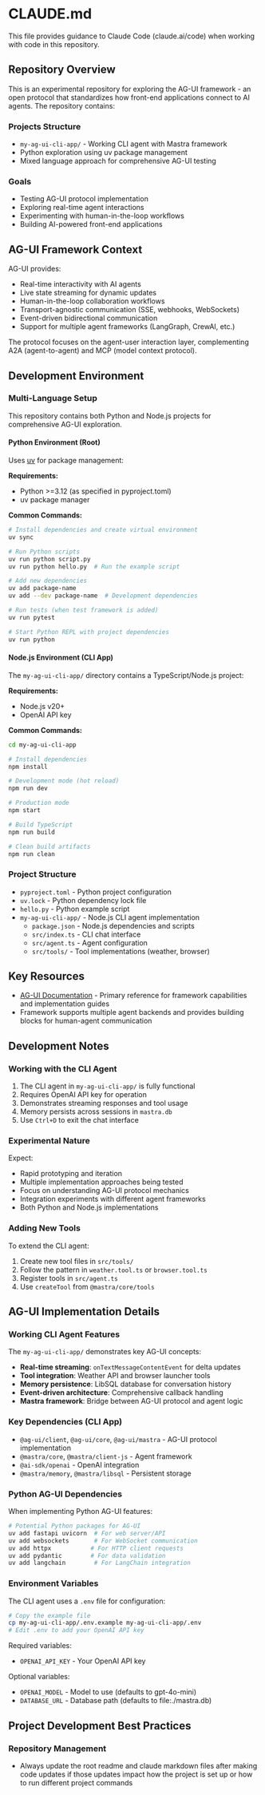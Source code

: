 # CLAUDE.md

This file provides guidance to Claude Code (claude.ai/code) when working with code in this repository.

## Repository Overview

This is an experimental repository for exploring the AG-UI framework - an open protocol that standardizes how front-end applications connect to AI agents. The repository contains:

### Projects Structure
- `my-ag-ui-cli-app/` - Working CLI agent with Mastra framework
- Python exploration using uv package management
- Mixed language approach for comprehensive AG-UI testing

### Goals
- Testing AG-UI protocol implementation
- Exploring real-time agent interactions  
- Experimenting with human-in-the-loop workflows
- Building AI-powered front-end applications

## AG-UI Framework Context

AG-UI provides:
- Real-time interactivity with AI agents
- Live state streaming for dynamic updates
- Human-in-the-loop collaboration workflows
- Transport-agnostic communication (SSE, webhooks, WebSockets)
- Event-driven bidirectional communication
- Support for multiple agent frameworks (LangGraph, CrewAI, etc.)

The protocol focuses on the agent-user interaction layer, complementing A2A (agent-to-agent) and MCP (model context protocol).

## Development Environment

### Multi-Language Setup

This repository contains both Python and Node.js projects for comprehensive AG-UI exploration.

#### Python Environment (Root)
Uses [uv](https://docs.astral.sh/uv/) for package management:

**Requirements:**
- Python >=3.12 (as specified in pyproject.toml)
- uv package manager

**Common Commands:**
```bash
# Install dependencies and create virtual environment
uv sync

# Run Python scripts
uv run python script.py
uv run python hello.py  # Run the example script

# Add new dependencies
uv add package-name
uv add --dev package-name  # Development dependencies

# Run tests (when test framework is added)
uv run pytest

# Start Python REPL with project dependencies
uv run python
```

#### Node.js Environment (CLI App)
The `my-ag-ui-cli-app/` directory contains a TypeScript/Node.js project:

**Requirements:**
- Node.js v20+
- OpenAI API key

**Common Commands:**
```bash
cd my-ag-ui-cli-app

# Install dependencies
npm install

# Development mode (hot reload)
npm run dev

# Production mode
npm start

# Build TypeScript
npm run build

# Clean build artifacts
npm run clean
```

### Project Structure
- `pyproject.toml` - Python project configuration
- `uv.lock` - Python dependency lock file
- `hello.py` - Python example script
- `my-ag-ui-cli-app/` - Node.js CLI agent implementation
  - `package.json` - Node.js dependencies and scripts
  - `src/index.ts` - CLI chat interface
  - `src/agent.ts` - Agent configuration
  - `src/tools/` - Tool implementations (weather, browser)

## Key Resources

- [AG-UI Documentation](http://docs.ag-ui.com/introduction) - Primary reference for framework capabilities and implementation guides
- Framework supports multiple agent backends and provides building blocks for human-agent communication

## Development Notes

### Working with the CLI Agent
1. The CLI agent in `my-ag-ui-cli-app/` is fully functional
2. Requires OpenAI API key for operation
3. Demonstrates streaming responses and tool usage
4. Memory persists across sessions in `mastra.db`
5. Use `Ctrl+D` to exit the chat interface

### Experimental Nature
Expect:
- Rapid prototyping and iteration
- Multiple implementation approaches being tested
- Focus on understanding AG-UI protocol mechanics
- Integration experiments with different agent frameworks
- Both Python and Node.js implementations

### Adding New Tools
To extend the CLI agent:
1. Create new tool files in `src/tools/`
2. Follow the pattern in `weather.tool.ts` or `browser.tool.ts`
3. Register tools in `src/agent.ts`
4. Use `createTool` from `@mastra/core/tools`

## AG-UI Implementation Details

### Working CLI Agent Features
The `my-ag-ui-cli-app/` demonstrates key AG-UI concepts:

- **Real-time streaming**: `onTextMessageContentEvent` for delta updates
- **Tool integration**: Weather API and browser launcher tools
- **Memory persistence**: LibSQL database for conversation history
- **Event-driven architecture**: Comprehensive callback handling
- **Mastra framework**: Bridge between AG-UI protocol and agent logic

### Key Dependencies (CLI App)
- `@ag-ui/client`, `@ag-ui/core`, `@ag-ui/mastra` - AG-UI protocol implementation
- `@mastra/core`, `@mastra/client-js` - Agent framework
- `@ai-sdk/openai` - OpenAI integration
- `@mastra/memory`, `@mastra/libsql` - Persistent storage

### Python AG-UI Dependencies
When implementing Python AG-UI features:

```bash
# Potential Python packages for AG-UI
uv add fastapi uvicorn  # For web server/API
uv add websockets       # For WebSocket communication
uv add httpx           # For HTTP client requests
uv add pydantic        # For data validation
uv add langchain        # For LangChain integration
```

### Environment Variables
The CLI agent uses a `.env` file for configuration:

```bash
# Copy the example file
cp my-ag-ui-cli-app/.env.example my-ag-ui-cli-app/.env
# Edit .env to add your OpenAI API key
```

Required variables:
- `OPENAI_API_KEY` - Your OpenAI API key

Optional variables:
- `OPENAI_MODEL` - Model to use (defaults to gpt-4o-mini)
- `DATABASE_URL` - Database path (defaults to file:./mastra.db)

## Project Development Best Practices

### Repository Management
- Always update the root readme and claude markdown files after making code updates if those updates impact how the project is set up or how to run different project commands